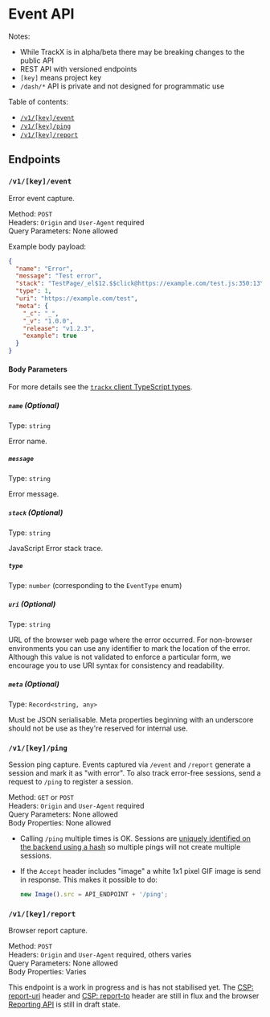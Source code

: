 # Event API

Notes:

- While TrackX is in alpha/beta there may be breaking changes to the public API
- REST API with versioned endpoints
- `[key]` means project key
- `/dash/*` API is private and not designed for programmatic use

Table of contents:

- [`/v1/[key]/event`](#v1keyevent)
- [`/v1/[key]/ping`](#v1keyping)
- [`/v1/[key]/report`](#v1keyreport)

## Endpoints

### `/v1/[key]/event`

Error event capture.

Method: `POST`  
Headers: `Origin` and `User-Agent` required  
Query Parameters: None allowed

Example body payload:

```json
{
  "name": "Error",
  "message": "Test error",
  "stack": "TestPage/_el$12.$$click@https://example.com/test.js:350:13\neventHandler@https://example.com/runtime.js:1176:47\nEventListener.handleEvent*delegateEvents@https://example.com/runtime.js:1043:16\n@https://example.com/runtime.js:1748:15\n",
  "type": 1,
  "uri": "https://example.com/test",
  "meta": {
    "_c": "_",
    "_v": "1.0.0",
    "release": "v1.2.3",
    "example": true
  }
}
```

#### Body Parameters

For more details see the [`trackx` client TypeScript types](https://github.com/maxmilton/trackx/blob/master/packages/trackx/types.ts).

##### `name` (Optional)

Type: `string`

Error name.

##### `message`

Type: `string`

Error message.

##### `stack` (Optional)

Type: `string`

JavaScript Error stack trace.

##### `type`

Type: `number` (corresponding to the `EventType` enum)

##### `uri` (Optional)

Type: `string`

URL of the browser web page where the error occurred. For non-browser environments you can use any identifier to mark the location of the error. Although this value is not validated to enforce a particular form, we encourage you to use URI syntax for consistency and readability.

##### `meta` (Optional)

Type: `Record<string, any>`

Must be JSON serialisable. Meta properties beginning with an underscore should not be use as they're reserved for internal use.

### `/v1/[key]/ping`

Session ping capture. Events captured via `/event` and `/report` generate a session and mark it as "with error". To also track error-free sessions, send a request to `/ping` to register a session.

Method: `GET` or `POST`  
Headers: `Origin` and `User-Agent` required  
Query Parameters: None allowed  
Body Properties: None allowed

- Calling `/ping` multiple times is OK. Sessions are [uniquely identified on the backend using a hash](/privacy-and-user-data.md#how-are-sessions-calculated) so multiple pings will not create multiple sessions.
- If the `Accept` header includes "image" a white 1x1 pixel GIF image is send in response. This makes it possible to do:

  ```js
  new Image().src = API_ENDPOINT + '/ping';
  ```

### `/v1/[key]/report`

Browser report capture.

Method: `POST`  
Headers: `Origin` and `User-Agent` required, others varies  
Query Parameters: None allowed  
Body Properties: Varies

This endpoint is a work in progress and is has not stabilised yet. The [CSP: report-uri](https://developer.mozilla.org/en-US/docs/Web/HTTP/Headers/Content-Security-Policy/report-uri) header and [CSP: report-to](https://developer.mozilla.org/en-US/docs/Web/HTTP/Headers/Content-Security-Policy/report-to) header are still in flux and the browser [Reporting API](https://developer.mozilla.org/en-US/docs/Web/API/Reporting_API) is still in draft state.
